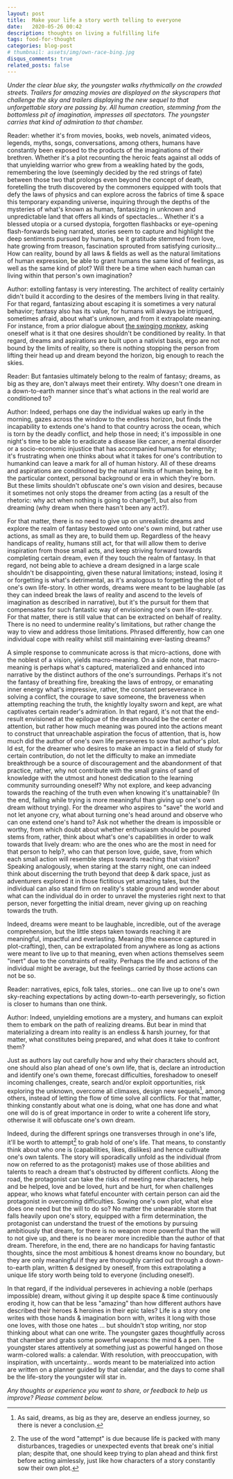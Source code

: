 ```yaml
---
layout: post
title:  Make your life a story worth telling to everyone 
date:   2020-05-26 00:42
description: thoughts on living a fulfilling life
tags: food-for-thought
categories: blog-post
# thumbnail: assets/img/own-race-bing.jpg
disqus_comments: true
related_posts: false
---
```



_Under the clear blue sky, the youngster walks rhythmically on the crowded streets. Trailers for amazing movies are displayed on the skyscrapers that challenge the sky and trailers displaying the new sequel to that unforgettable story are passing by.  All human creation, stemming from the bottomless pit of imagination, impresses all spectators. The youngster carries that kind of admiration to that chamber._

Reader: whether it's from movies, books, web novels, animated videos, legends, myths, songs, conversations, among others, humans have constantly been exposed to the products of the imaginations of their brethren. Whether it's a plot recounting the heroic feats against all odds of that unyielding warrior who grew from a weakling hated by the gods, remembering the love (seemingly decided by the red strings of fate) between those two that prolongs even beyond the concept of death, foretelling the truth discovered by the commoners equipped with tools that defy the laws of physics and can explore across the fabrics of time & space this temporary expanding universe, inquiring through the depths of the mysteries of what's known as human, fantasizing in unknown and unpredictable land that offers all kinds of spectacles... Whether it's a blessed utopia or a cursed dystopia, forgotten flashbacks or eye-opening flash-forwards being narrated, stories seem to capture and highlight the deep sentiments pursued by humans, be it gratitude stemmed from love, hate growing from treason, fascination sprouted from satisfying curiosity... 
How can reality, bound by all laws & fields as well as the natural limitations of human expression, be able to grant humans the same kind of feelings, as well as the same kind of plot? Will there be a time when each human can living within that person's own imagination?

Author: extolling fantasy is very interesting. The architect of reality certainly didn't build it according to the desires of the members living in that reality. For that regard, fantasizing about escaping it is sometimes a very natural behavior; fantasy also has its value, for humans will always be intrigued, sometimes afraid, about what's unknown, and from it extrapolate meaning. For instance, from a prior dialogue about [the swinging monkey](blog/2020/oneself), asking oneself what is it that one desires shouldn't be conditioned by reality. In that regard, dreams and aspirations are built upon a nativist basis, ergo are not bound by the limits of reality, so there is nothing stopping the person from lifting their head up and dream beyond the horizon, big enough to reach the skies.  

Reader: But fantasies ultimately belong to the realm of fantasy; dreams, as big as they are, don't always meet their entirety. Why doesn't one dream in a down-to-earth manner since that's what actions in the real world are conditioned to?  

Author: Indeed, perhaps one day the individual wakes up early in the morning, gazes across the window to the endless horizon, but finds the incapability to extends one's hand to that country across the ocean, which is torn by the deadly conflict, and help those in need; it's impossible in one night's time to be able to eradicate a disease like cancer, a mental disorder or a socio-economic injustice that has accompanied humans for eternity; it's frustrating when one thinks about what it takes for one's contribution to humankind can leave a mark for all of human history. All of these dreams and aspirations are conditioned by the natural limits of human being, be it the particular context, personal background or era in which they're born. But these limits shouldn't obfuscate one's own vision and desires, because it sometimes not only stops the dreamer from acting (as a result of the rhetoric: why act when nothing is going to change?), but also from dreaming (why dream when there hasn't been any act?). 

For that matter, there is no need to give up on unrealistic dreams and explore the realm of fantasy bestowed onto one's own mind, but rather use actions, as small as they are, to build them up. Regardless of the heavy handicaps of reality, humans still act, for that will allow them to derive inspiration from those small acts, and keep striving forward towards completing certain dream, even if they touch the realm of fantasy. In that regard, not being able to achieve a dream designed in a large scale shouldn't be disappointing, given these natural limitations; instead, losing it or forgetting is what's detrimental, as it's analogous to forgetting the plot of one's own life-story. In other words, dreams were meant to be laughable (as they can indeed break the laws of reality and ascend to the levels of imagination as described in narrative), but it's the pursuit for them that compensates for such fantastic way of envisioning one's own life-story.  
For that matter, there is still value that can be extracted on behalf of reality. There is no need to undermine reality's limitations, but rather change the way to view and address those limitations. Phrased differently, how can one individual cope with reality whilst still maintaining ever-lasting dreams? 

A simple response to communicate across is that micro-actions, done with the noblest of a vision, yields macro-meaning. On a side note, that macro-meaning is perhaps what's captured, materialized and enhanced into narrative by the distinct authors of the one's surroundings. Perhaps it's not the fantasy of breathing fire, breaking the laws of entropy, or emanating inner energy what's impressive, rather, the constant perseverance in solving a conflict, the courage to save someone, the braveness when attempting reaching the truth, the knightly loyalty sworn and kept, are what captivates certain reader's admiration. In that regard, it's not that the end-result envisioned at the epilogue of the dream should be the center of attention, but rather how much meaning was poured into the actions meant to construct that unreachable aspiration the focus of attention, that is, how much did the author of one's own life perseveres to sow that author's plot. 
Id est, for the dreamer who desires to make an impact in a field of study for certain contribution, do not let the difficulty to make an immediate breakthrough be a source of discouragement and the abandonment of that practice, rather, why not contribute with the small grains of sand of knowledge with the utmost and honest dedication to the learning community surrounding oneself? Why not explore, and keep advancing towards the reaching of the truth even when knowing it's unattainable? (In the end, failing while trying is more meaningful than giving up one's own dream without trying). For the dreamer who aspires to "save" the world and not let anyone cry, what about turning one's head around and observe who can one extend one's hand to? Ask not whether the dream is impossible or worthy, from which doubt about whether enthusiasm should be poured stems from, rather, think about what's one's capabilities in order to walk towards that lively dream: who are the ones who are the most in need for that person to help?, who can that person love, guide, save, from which each small action will resemble steps towards reaching that vision?
Speaking analogously, when staring at the starry night, one can indeed think about discerning the truth beyond that deep & dark space, just as adventurers explored it in those fictitious yet amazing tales, but the individual can also stand firm on reality's stable ground and wonder about what can the individual do in order to unravel the mysteries right next to that person, never forgetting the initial dream, never giving up on reaching towards the truth. 

Indeed, dreams were meant to be laughable, incredible, out of the average comprehension, but the little steps taken towards reaching it are meaningful, impactful and everlasting. Meaning (the essence captured in plot-crafting), then, can be extrapolated from anywhere as long as actions were meant to live up to that meaning, even when actions themselves seem "inert" due to the constraints of reality. Perhaps the life and actions of the individual might be average, but the feelings carried by those actions can not be so. 

Reader: narratives, epics, folk tales, stories... one can live up to one's own sky-reaching expectations by acting down-to-earth perseveringly, so fiction is closer to humans than one think. 

Author: Indeed, unyielding emotions are a mystery, and humans can exploit them to embark on the path of realizing dreams. But bear in mind that materializing a dream into reality is an endless & harsh journey, for that matter, what constitutes being prepared, and what does it take to confront them? 

Just as authors lay out carefully how and why their characters should act, one should also plan ahead of one's own life, that is, declare an introduction and identify one's own theme, forecast difficulties, foreshadow to oneself incoming challenges, create, search and/or exploit opportunities, risk exploring the unknown, overcome all climaxes, design new sequels[^1], among others, instead of letting the flow of time solve all conflicts. For that matter, thinking constantly about what one is doing, what one has done and what one will do is of great importance in order to write a coherent life story, otherwise it will obfuscate one's own dream. 

Indeed, during the different springs one transverses through in one's life, it'll be worth to attempt[^2] to grab hold of one's life. That means, to constantly think about who one is (capabilities, likes, dislikes) and hence cultivate one's own talents. The story will sporadically unfold as the individual (from now on referred to as the protagonist) makes use of those abilities and talents to reach a dream that's obstructed by different conflicts. Along the road, the protagonist can take the risks of meeting new characters, help and be helped, love and be loved, hurt and be hurt, for when challenges appear, who knows what fateful encounter with certain person can aid the protagonist in overcoming difficulties. Sowing one's own plot, what else does one need but the will to do so? No matter the unbearable storm that falls heavily upon one's story, equipped with a firm determination, the protagonist can understand the truest of the emotions by pursuing ambitiously that dream, for there is no weapon more powerful than the will to not give up, and there is no bearer more incredible than the author of that dream.
Therefore, in the end, there are no handicaps for having fantastic thoughts, since the most ambitious & honest dreams know no boundary, but they are only meaningful if they are thoroughly carried out through a down-to-earth plan, written & designed by oneself, from this extrapolating a unique life story worth being told to everyone (including oneself).

In that regard, if the individual perseveres in achieving a noble (perhaps impossible) dream, without giving it up despite space & time continuously eroding it, how can that be less "amazing" than how different authors have described their heroes & heroines in their epic tales? 
Life is a story one writes with those hands & imagination born with, writes it long with those one loves, with those one hates ... but shouldn't stop writing, nor stop thinking about what can one write. The youngster gazes thoughtfully across that chamber and grabs some powerful weapons: the mind & a pen. The youngster stares attentively at something just as powerful hanged on those warm-colored walls: a calendar. With resolution, with preoccupation, with inspiration, with uncertainty... words meant to be materialized into action are written on a planner guided by that calendar, and the days to come shall be the life-story the youngster will star in. 


[^1]: As said, dreams, as big as they are, deserve an endless journey, so there is never a conclusion.
 
[^2]: The use of the word "attempt" is due because life is packed with many disturbances, tragedies or unexpected events that break one's initial plan; despite that, one should keep trying to plan ahead and think first before acting aimlessly, just like how characters of a story constantly sow their own plot. 


_Any thoughts or experience you want to share, or feedback to help us improve? Please comment below._ 


